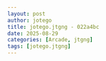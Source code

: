 ```yaml
---
layout: post
author: jotego
title: jotego.jtgng - 022a4bc
date: 2025-08-29
categories: [Arcade, jtgng]
tags: [jotego.jtgng]
---
```


